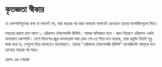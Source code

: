# কৃতজ্ঞতা স্বীকার

যে কোম্পানিগুলোর কথা না বললেই নয়, যারা বছরের পর বছর আমাকে আপডেট রেখেছেন তাদের ম্যাগাজিনগুলো দিয়ে। 

সবচেয়ে প্রথমে চলে আসে ১. এরিকসন টেকনোলজি রিভিউ। আমার অভিজ্ঞতা মতে - জ্ঞান বিতরণে এরিকসন একটা অসাধারণ কোম্পানি। দেশে বিদেশের প্রচুর কনফারেন্স আর রোড শো-তে গিয়ে মনে হয়েছে, তারা প্রযুক্তি নিয়েই শুধু কাজ করে না, সেগুলো নিয়ে জানাতেও ভালোবাসে। তাদের "এরিকসন টেকনোলজি রিভিউ" ম্যাগাজিনটা আমাকে মনে রেখেছে বছরের পর বছর। 

রোড্স্ এন্ড শোয়ার্জ



